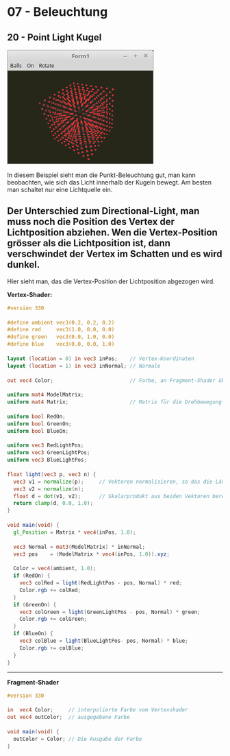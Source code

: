# 07 - Beleuchtung
## 20 - Point Light Kugel

![image.png](image.png)

In diesem Beispiel sieht man die Punkt-Beleuchtung gut, man kann beobachten, wie sich das Licht innerhalb der Kugeln bewegt.
Am besten man schaltet nur eine Lichtquelle ein.

Der Unterschied zum Directional-Light, man muss noch die Position des Vertex der Lichtposition abziehen.
Wen die Vertex-Position grösser als die Lichtposition ist, dann verschwindet der Vertex im Schatten und es wird dunkel.
---
Hier sieht man, das die Vertex-Position der Lichtposition abgezogen wird.

<b>Vertex-Shader:</b>

```glsl
#version 330

#define ambient vec3(0.2, 0.2, 0.2)
#define red     vec3(1.0, 0.0, 0.0)
#define green   vec3(0.0, 1.0, 0.0)
#define blue    vec3(0.0, 0.0, 1.0)

layout (location = 0) in vec3 inPos;    // Vertex-Koordinaten
layout (location = 1) in vec3 inNormal; // Normale

out vec4 Color;                         // Farbe, an Fragment-Shader übergeben.

uniform mat4 ModelMatrix;
uniform mat4 Matrix;                    // Matrix für die Drehbewegung und Frustum.

uniform bool RedOn;
uniform bool GreenOn;
uniform bool BlueOn;

uniform vec3 RedLightPos;
uniform vec3 GreenLightPos;
uniform vec3 BlueLightPos;

float light(vec3 p, vec3 n) {
  vec3 v1 = normalize(p);     // Vektoren normalisieren, so das die Länge des Vektors immer 1.0 ist.
  vec3 v2 = normalize(n);
  float d = dot(v1, v2);      // Skalarprodukt aus beiden Vektoren berechnen.
  return clamp(d, 0.0, 1.0);
}

void main(void) {
  gl_Position = Matrix * vec4(inPos, 1.0);

  vec3 Normal = mat3(ModelMatrix) * inNormal;
  vec3 pos    = (ModelMatrix * vec4(inPos, 1.0)).xyz;

  Color = vec4(ambient, 1.0);
  if (RedOn) {
    vec3 colRed = light(RedLightPos - pos, Normal) * red;
    Color.rgb += colRed;
  }
  if (GreenOn) {
    vec3 colGreen = light(GreenLightPos - pos, Normal) * green;
    Color.rgb += colGreen;
  }
  if (BlueOn) {
    vec3 colBlue = light(BlueLightPos- pos, Normal) * blue;
    Color.rgb += colBlue;
  }
}

```

---
<b>Fragment-Shader</b>

```glsl
#version 330

in  vec4 Color;     // interpolierte Farbe vom Vertexshader
out vec4 outColor;  // ausgegebene Farbe

void main(void) {
  outColor = Color; // Die Ausgabe der Farbe
}

```



